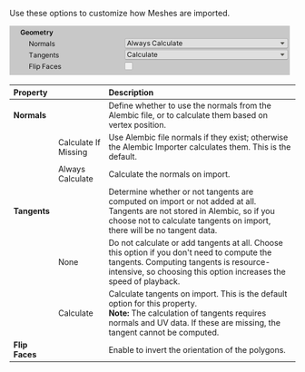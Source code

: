 
Use these options to customize how Meshes are imported.

![Import Geometry options](images/abc_import_options_B.png)

| Property || Description |
|:---|:---|:---|
| __Normals__ || Define whether to use the normals from the Alembic file, or to calculate them based on vertex position. |
|| Calculate If Missing | Use Alembic file normals if they exist; otherwise the Alembic Importer calculates them. This is the default. |
|| Always Calculate | Calculate the normals on import. |
| __Tangents__ || Determine whether or not tangents are computed on import or not added at all. Tangents are not stored in Alembic, so if you choose not to calculate tangents on import, there will be no tangent data. |
|| None | Do not calculate or add tangents at all. Choose this option if you don't need to compute the tangents. Computing tangents is resource-intensive, so choosing this option increases the speed of playback. |
|| Calculate | Calculate tangents on import. This is the default option for this property.<br/>**Note:** The calculation of tangents requires normals and UV data. If these are missing, the tangent cannot be computed. |
| __Flip Faces__ || Enable to invert the orientation of the polygons. |
